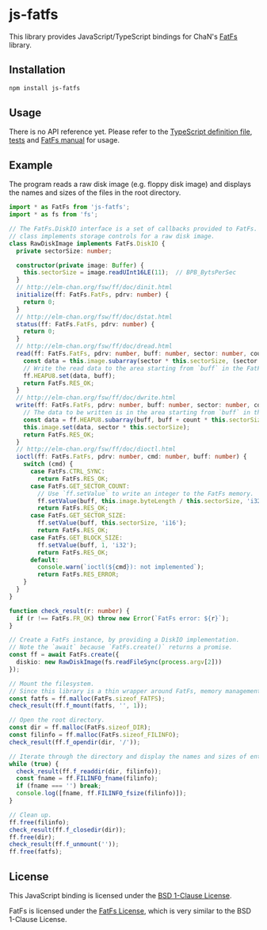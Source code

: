 # js-fatfs

This library provides JavaScript/TypeScript bindings for ChaN's
[FatFs](http://elm-chan.org/fsw/ff/) library.

## Installation
```sh
npm install js-fatfs
```

## Usage
There is no API reference yet. Please refer to the [TypeScript definition
file](dist/fatfs.d.ts), [tests](src/fatfs.test.ts) and [FatFs
manual](http://elm-chan.org/fsw/ff/) for usage.

## Example

The program reads a raw disk image (e.g. floppy disk image) and displays the
names and sizes of the files in the root directory.

```typescript
import * as FatFs from 'js-fatfs';
import * as fs from 'fs';

// The FatFs.DiskIO interface is a set of callbacks provided to FatFs. This
// class implements storage controls for a raw disk image.
class RawDiskImage implements FatFs.DiskIO {
  private sectorSize: number;

  constructor(private image: Buffer) {
    this.sectorSize = image.readUInt16LE(11);  // BPB_BytsPerSec
  }
  // http://elm-chan.org/fsw/ff/doc/dinit.html
  initialize(ff: FatFs.FatFs, pdrv: number) {
    return 0;
  }
  // http://elm-chan.org/fsw/ff/doc/dstat.html
  status(ff: FatFs.FatFs, pdrv: number) {
    return 0;
  }
  // http://elm-chan.org/fsw/ff/doc/dread.html
  read(ff: FatFs.FatFs, pdrv: number, buff: number, sector: number, count: number) {
    const data = this.image.subarray(sector * this.sectorSize, (sector + count) * this.sectorSize);
    // Write the read data to the area starting from `buff` in the FatFs memory.
    ff.HEAPU8.set(data, buff);
    return FatFs.RES_OK;
  }
  // http://elm-chan.org/fsw/ff/doc/dwrite.html
  write(ff: FatFs.FatFs, pdrv: number, buff: number, sector: number, count: number) {
    // The data to be written is in the area starting from `buff` in the FatFs memory.
    const data = ff.HEAPU8.subarray(buff, buff + count * this.sectorSize);
    this.image.set(data, sector * this.sectorSize);
    return FatFs.RES_OK;
  }
  // http://elm-chan.org/fsw/ff/doc/dioctl.html
  ioctl(ff: FatFs.FatFs, pdrv: number, cmd: number, buff: number) {
    switch (cmd) {
      case FatFs.CTRL_SYNC:
        return FatFs.RES_OK;
      case FatFs.GET_SECTOR_COUNT:
        // Use `ff.setValue` to write an integer to the FatFs memory.
        ff.setValue(buff, this.image.byteLength / this.sectorSize, 'i32');
        return FatFs.RES_OK;
      case FatFs.GET_SECTOR_SIZE:
        ff.setValue(buff, this.sectorSize, 'i16');
        return FatFs.RES_OK;
      case FatFs.GET_BLOCK_SIZE:
        ff.setValue(buff, 1, 'i32');
        return FatFs.RES_OK;
      default:
        console.warn(`ioctl(${cmd}): not implemented`);
        return FatFs.RES_ERROR;
    }
  }
}

function check_result(r: number) {
  if (r !== FatFs.FR_OK) throw new Error(`FatFs error: ${r}`);
}

// Create a FatFs instance, by providing a DiskIO implementation.
// Note the `await` because `FatFs.create()` returns a promise.
const ff = await FatFs.create({
  diskio: new RawDiskImage(fs.readFileSync(process.argv[2]))
});

// Mount the filesystem.
// Since this library is a thin wrapper around FatFs, memory management is explicit.
const fatfs = ff.malloc(FatFs.sizeof_FATFS);
check_result(ff.f_mount(fatfs, '', 1));

// Open the root directory.
const dir = ff.malloc(FatFs.sizeof_DIR);
const filinfo = ff.malloc(FatFs.sizeof_FILINFO);
check_result(ff.f_opendir(dir, '/'));

// Iterate through the directory and display the names and sizes of entries.
while (true) {
  check_result(ff.f_readdir(dir, filinfo));
  const fname = ff.FILINFO_fname(filinfo);
  if (fname === '') break;
  console.log([fname, ff.FILINFO_fsize(filinfo)]);
}

// Clean up.
ff.free(filinfo);
check_result(ff.f_closedir(dir));
ff.free(dir);
check_result(ff.f_unmount(''));
ff.free(fatfs);
```

## License
This JavaScript binding is licensed under the [BSD 1-Clause License](LICENSE).

FatFs is licensed under the [FatFs License](fatfs/LICENSE.txt), which is very
similar to the BSD 1-Clause License.
